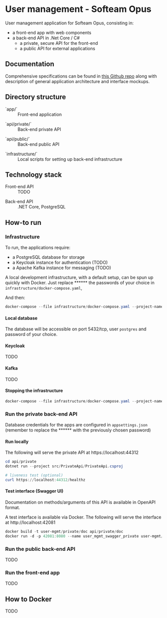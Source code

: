 # User management - Softeam Opus

User management application for Softeam Opus, consisting in:
* a front-end app with web components
* a back-end API in .Net Core / C#
    * a private, secure API for the front-end
    * a public API for external applications 

## Documentation

Comprehensive specifications can be found in [this Github repo](https://github.com/SofteamOuest-Opus/specs/tree/master/user-mgmt)
along with description of general application architecture and interface mockups. 

## Directory structure

<dl>
    <dt>`app/`<dt>
    <dd>Front-end application</dd>
</dl>
<dl>
    <dt>`api/private/`<dt>
    <dd>Back-end private API</dd>
</dl>
<dl>
    <dt>`api/public/`<dt>
    <dd>Back-end public API</dd>
</dl>
<dl>
    <dt>`infrastructure/`<dt>
    <dd>Local scripts for setting up back-end infrastructure</dd>
</dl>

## Technology stack

<dl>
    <dt>Front-end API</dt>
    <dd>TODO</dd>
</dl>
<dl>
    <dt>Back-end API</dt>
    <dd>.NET Core, PostgreSQL</dd>
</dl>


## How-to run

### Infrastructure

To run, the applications require:
- a PostgreSQL database for storage
- a Keycloak instance for authentication (TODO)
- a Apache Kafka instance for messaging (TODO)

A local development infrastructure, with a default setup, can be spun up quickly with Docker. Just replace ****** the passwords of your choice in `infrastructure/docker-compose.yaml`,

And then:
```powershell
docker-compose --file infrastructure/docker-compose.yaml --project-name user_mgmt_infra up --build --detach
```

#### Local database

The database will be accessible on port 5432/tcp, user `postgres` and password of your choice.

#### Keycloak

TODO

#### Kafka

TODO

#### Stopping the infrastructure

```powershell
docker-compose --file infrastructure/docker-compose.yaml --project-name user_mgmt_infra down
```

### Run the private back-end API

Database credentials for the apps are configured in `appsettings.json` (remember to replace the ****** with the previously chosen password)

#### Run locally

The following will serve the private API at https://localhost:44312

```powershell
cd api/private
dotnet run --project src/PrivateApi/PrivateApi.csproj

# liveness test (optional)
curl https://localhost:44312/healthz
```

#### Test interface (Swagger UI)

Documentation on methods/arguments of this API is available in OpenAPI format.

A test interface is available via Docker. 
The following will serve the interface at http://localhost:42081

```powershell
docker build -t user-mgmt/private/doc api/private/doc
docker run -d -p 42081:8080 --name user_mgmt_swagger_private user-mgmt/private/doc
```

### Run the public back-end API

TODO

### Run the front-end app

TODO

## How to Docker

TODO
